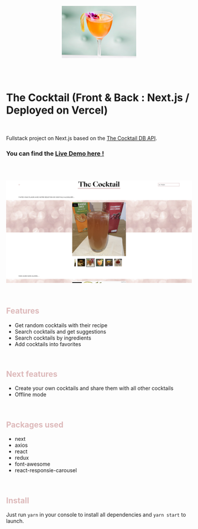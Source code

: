 <p align="center">
<a href="https://thecocktail-nextjs.vercel.app/">
  <img style="width:40%" src="./assets/cocktail.jpg" alt ="TellMeMore logo"  />
  </a>
</p>
<br/>
<br/>
<h1>The Cocktail (Front & Back : Next.js / Deployed on Vercel)</h1>
<br/>
<p>Fullstack project on Next.js based on the <a href="https://www.thecocktaildb.com/api.php">The Cocktail DB API</a>.</p>

<h3>
<p>
You can find the <a href="https://thecocktail-nextjs.vercel.app/">Live Demo here !</a>
</p>
</h3>
<br/>
<br/>
<p align="center">
<a href="https://thecocktail-nextjs.vercel.app/">
  <img src="./assets/screen.png" alt ="TheCocktail homepage"  />
  </a>
</p>
<br/>
<h2 style="color:#ddb9ba" >Features</h2>
<ul>
  <li>Get random cocktails with their recipe</li>
  
  <li>Search cocktails and get suggestions</li>
  
  <li>Search cocktails by ingredients</li>
  
  <li>Add cocktails into favorites</li>
 
  </ul>

<br/>
<h2 style="color:#ddb9ba" >Next features</h2>
<ul>
  <li>Create your own cocktails and share them with all other cocktails</li>
  
  <li>Offline mode</li>
 
  </ul>

<br/>
<h2 style="color:#ddb9ba">Packages used</h2>

<ul>
  <li>next</li>
  <li>axios</li>
  <li>react</li>
  <li>redux</li>
  <li>font-awesome</li>
<li>react-responsie-carousel</li>

  </ul>

<br/>
<h2 style="color:#ddb9ba">Install</h2>

<p>Just run <code>yarn</code> in your console to install all dependencies and <code>yarn start</code> to launch.</p>

<br/>

